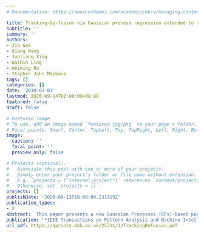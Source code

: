 ```yaml
---
# Documentation: https://sourcethemes.com/academic/docs/managing-content/

title: Tracking-by-fusion via Gaussian process regression extended to transfer learning
subtitle: ''
summary: ''
authors:
- Jin Gao
- Qiang Wang
- Junliang Xing
- Haibin Ling
- Weiming Hu
- Stephen John Maybank
tags: []
categories: []
date: '2018-01-01'
lastmod: 2020-09-14T02:08:09+08:00
featured: false
draft: false

# Featured image
# To use, add an image named `featured.jpg/png` to your page's folder.
# Focal points: Smart, Center, TopLeft, Top, TopRight, Left, Right, BottomLeft, Bottom, BottomRight.
image:
  caption: ''
  focal_point: ''
  preview_only: false

# Projects (optional).
#   Associate this post with one or more of your projects.
#   Simply enter your project's folder or file name without extension.
#   E.g. `projects = ["internal-project"]` references `content/project/deep-learning/index.md`.
#   Otherwise, set `projects = []`.
projects: []
publishDate: '2020-09-13T18:08:09.231719Z'
publication_types:
- 2
abstract: 'This paper presents a new Gaussian Processes (GPs)-based particle filter tracking framework. The framework non-trivially extends Gaussian process regression (GPR) to transfer learning, and, following the tracking-by-fusion strategy, integrates closely two tracking components, namely a GPs component and a CFs one. First, the GPs component analyzes and models the probability distribution of the object appearance by exploiting GPs. It categorizes the labeled samples into auxiliary and target ones, and explores unlabeled samples in transfer learning. The GPs component thus captures rich appearance information over object samples across time. On the other hand, to sample an initial particle set in regions of high likelihood through the direct simulation method in particle filtering, the powerful yet efficient correlation filters (CFs) are integrated, leading to the CFs component. In fact, the CFs component not only boosts the sampling quality, but also benefits from the GPs component, which provides re-weighted knowledge as latent variables for determining the impact of each correlation filter template from the auxiliary samples. In this way, the transfer learning based fusion enables effective interactions between the two components. Superior performance on four object tracking benchmarks (OTB-2015, Temple-Color, and VOT2015/2016), and in comparison with baselines and recent state-of-the-art trackers, has demonstrated clearly the effectiveness of the proposed framework.'
publication: '*IEEE Transactions on Pattern Analysis and Machine Intelligence (**TPAMI**)*'
url_pdf: https://eprints.bbk.ac.uk/25711/1/TrackingByFusion.pdf
---
```

